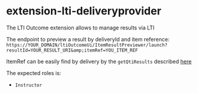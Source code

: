 # extension-lti-deliveryprovider
The LTI Outcome extension allows to manage results via LTI

The endpoint to preview a result by deliveryId and item reference:
`https://YOUR_DOMAIN/ltiOutcomeUi/ItemResultPreviewer/launch?resultId=YOUR_RESULT_URI&amp;itemRef=YOU_ITEM_REF`

ItemRef can be easily find by delivery by the `getQtiResults` described <a href="https://hub.taocloud.org/restapis/tao-outcome/qti-result-rest-api#!/result/get_taoResultServer_QtiRestResults_getQtiResultXml">here</a>

The expected roles is:
* `Instructor`